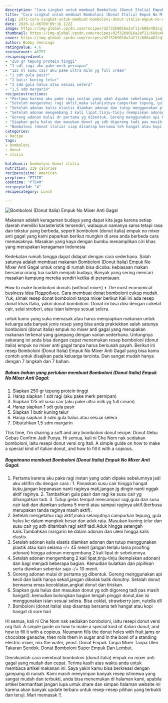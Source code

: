 ```yaml
---
description: "Cara singkat untuk membuat Bomboloni (Donut Italia) Empuk No Mixer Anti Gagal Terbukti"
title: "Cara singkat untuk membuat Bomboloni (Donut Italia) Empuk No Mixer Anti Gagal Terbukti"
slug: 2471-cara-singkat-untuk-membuat-bomboloni-donut-italia-empuk-no-mixer-anti-gagal-terbukti
date: 2020-12-06T09:09:16.122Z
image: https://img-global.cpcdn.com/recipes/d2f32b9016a2af11/680x482cq70/bomboloni-donut-italia-empuk-no-mixer-anti-gagal-foto-resep-utama.jpg
thumbnail: https://img-global.cpcdn.com/recipes/d2f32b9016a2af11/680x482cq70/bomboloni-donut-italia-empuk-no-mixer-anti-gagal-foto-resep-utama.jpg
cover: https://img-global.cpcdn.com/recipes/d2f32b9016a2af11/680x482cq70/bomboloni-donut-italia-empuk-no-mixer-anti-gagal-foto-resep-utama.jpg
author: Bobby Jennings
ratingvalue: 4.6
reviewcount: 46757
recipeingredient:
- "250 gr tepung protein tinggi"
- "1 sdt ragi aku pake merk pernipan"
- "125 ml susu cair aku pake ultra milk yg full cream"
- "1 sdt gula pasir"
- "1 butir kuning telur"
- "3 sdm gula halus atau sesuai selera"
- "1,5 sdm margarin"
recipeinstructions:
- "Pertama karena aku pake ragi instan yang udah dipake sebelumnya jadi aku aktifin dlu dengan cara : 1. Panaskan susu cair hingga hangat kuku,jangan kepanasan nanti raginya mati,jangan jg dingin nanti nggak aktif raginya. 2. Tambahkan gula pasir dan ragi ke susu cair yg dihangatkan tadi. 3. Tutup gelas tempat mencampur ragi,gula dan susu cair tadi dan diamkan selama 5 menit atau sampai raginya aktif.(berbusa merupakan tanda raginya masih aktif)."
- "Setelah mengetahui ragi aktif,maka selanjutnya campurkan tepung, gula halus ke dalam mangkok besar dan aduk rata. Masukan kuning telur dan susu cair yg sdh ditambah ragi aktif tadi.Aduk hingga setengah kalis.Tambahkan margarin ke dalam adonan dan uleni hingga kalis elastis."
- "Setelah adonan kalis elastis diamkan adonan dan tutup menggunakan plastik atau kain selama -/+ 45 menit (jangan terlalu lama proofing adonan) hingga adonan mengembang 2 kali lipat dr sebelumnya."
- "Setelah adonan mengembang 2 kali lipat,tinju-tinju (kempiskan adonan) dan bagi menjadi beberapa bagian. Kemudian bulatkan dan pipihkan serta diamkan sebentar saja -/+ 10 menit."
- "Goreng adonan mulai dr pertama yg dibentuk. Goreng menggunakan api kecil dan balik hanya sekali,jangan dibolak balik donutny. Setalah donut berwarna emas kecoklatan,angkat donut dan tiriskan."
- "Siapkan gula halus dan masukan donut yg sdh digoreng tadi pas masih hangat2..kemudian bolongkan bagian tengah pinggir donut,dan isi menggunakan isian sesuai selera. Bisa coklat, strawberry jam, nutella dll"
- "Bomboloni (donat italia) siap disantap bersama teh hangat atau kopi hangat di sore hari"
categories:
- Recipe
tags:
- bomboloni
- donut
- italia

katakunci: bomboloni donut italia 
nutrition: 239 calories
recipecuisine: American
preptime: "PT17M"
cooktime: "PT54M"
recipeyield: "4"
recipecategory: Lunch

---
```



![Bomboloni (Donut Italia) Empuk No Mixer Anti Gagal](https://img-global.cpcdn.com/recipes/d2f32b9016a2af11/680x482cq70/bomboloni-donut-italia-empuk-no-mixer-anti-gagal-foto-resep-utama.jpg)

Makanan adalah keragaman budaya yang dapat kita jaga karena setiap daerah memiliki karasteristik tersendiri, walaupun namanya sama tetapi rasa dan tekstur yang berbeda, seperti bomboloni (donut italia) empuk no mixer anti gagal yang kami paparkan berikut mungkin di area anda berbeda cara memasaknya. Masakan yang kaya dengan bumbu menampilkan ciri khas yang merupakan keragaman Indonesia

Kedekatan rumah tangga dapat didapat dengan cara sederhana. Salah satunya adalah membuat makanan Bomboloni (Donut Italia) Empuk No Mixer Anti Gagal untuk orang di rumah bisa dicoba. kebiasaan makan bersama orang tua sudah menjadi budaya, Banyak yang sering mencari masakan kampung mereka sendiri ketika di perantauan.

How to make bomboloni donuts (without mixer) • The most economical business idea Подробнее. Cara membuat donat bomboloni cukup mudah. Yuk, simak resep donat bomboloni tanpa mixer berikut Kali ini ada resep donat khas Italia, yakni donat bomboloni. Donat ini bisa diisi dengan cokelat cair, selai stroberi, atau isian lainnya sesuai selera.

untuk kamu yang suka memasak atau harus menyiapkan makanan untuk keluarga ada banyak jenis resep yang bisa anda praktekkan salah satunya bomboloni (donut italia) empuk no mixer anti gagal yang merupakan makanan terkenal yang gampang dengan varian sederhana. Untungnya sekarang ini anda bisa dengan cepat menemukan resep bomboloni (donut italia) empuk no mixer anti gagal tanpa harus bersusah payah.
Berikut ini resep Bomboloni (Donut Italia) Empuk No Mixer Anti Gagal yang bisa kamu contoh untuk disajikan pada keluarga tercinta. Dan sangat mudah hanya dengan 7 langkah dan 7 bahan.


<!--inarticleads1-->

##### Bahan-bahan yang perlukan membuat Bomboloni (Donut Italia) Empuk No Mixer Anti Gagal:

1. Siapkan 250 gr tepung protein tinggi
1. Harap siapkan 1 sdt ragi (aku pake merk pernipan)
1. Siapkan 125 ml susu cair (aku pake ultra milk yg full cream)
1. Harap siapkan 1 sdt gula pasir
1. Siapkan 1 butir kuning telur
1. Harap siapkan 3 sdm gula halus atau sesuai selera
1. Dibutuhkan 1,5 sdm margarin


This time, I&#39;m sharing a soft and airy bomboloni donut recipe. Donut Gebu Gebas Confirm Jadi Punya. Hi semua, kali ni Che Nom nak sediakan bomboloni, iaitu resepi donut versi org Itali. A simple guide on how to make a special kind of italian donut, and how to fill it with a copious. 

<!--inarticleads2-->

##### Bagaimana membuat  Bomboloni (Donut Italia) Empuk No Mixer Anti Gagal:

1. Pertama karena aku pake ragi instan yang udah dipake sebelumnya jadi aku aktifin dlu dengan cara : 1. Panaskan susu cair hingga hangat kuku,jangan kepanasan nanti raginya mati,jangan jg dingin nanti nggak aktif raginya. 2. Tambahkan gula pasir dan ragi ke susu cair yg dihangatkan tadi. 3. Tutup gelas tempat mencampur ragi,gula dan susu cair tadi dan diamkan selama 5 menit atau sampai raginya aktif.(berbusa merupakan tanda raginya masih aktif).
1. Setelah mengetahui ragi aktif,maka selanjutnya campurkan tepung, gula halus ke dalam mangkok besar dan aduk rata. Masukan kuning telur dan susu cair yg sdh ditambah ragi aktif tadi.Aduk hingga setengah kalis.Tambahkan margarin ke dalam adonan dan uleni hingga kalis elastis.
1. Setelah adonan kalis elastis diamkan adonan dan tutup menggunakan plastik atau kain selama -/+ 45 menit (jangan terlalu lama proofing adonan) hingga adonan mengembang 2 kali lipat dr sebelumnya.
1. Setelah adonan mengembang 2 kali lipat,tinju-tinju (kempiskan adonan) dan bagi menjadi beberapa bagian. Kemudian bulatkan dan pipihkan serta diamkan sebentar saja -/+ 10 menit.
1. Goreng adonan mulai dr pertama yg dibentuk. Goreng menggunakan api kecil dan balik hanya sekali,jangan dibolak balik donutny. Setalah donut berwarna emas kecoklatan,angkat donut dan tiriskan.
1. Siapkan gula halus dan masukan donut yg sdh digoreng tadi pas masih hangat2..kemudian bolongkan bagian tengah pinggir donut,dan isi menggunakan isian sesuai selera. Bisa coklat, strawberry jam, nutella dll
1. Bomboloni (donat italia) siap disantap bersama teh hangat atau kopi hangat di sore hari


Hi semua, kali ni Che Nom nak sediakan bomboloni, iaitu resepi donut versi org Itali. A simple guide on how to make a special kind of italian donut, and how to fill it with a copious. Neumann fills the donut holes with fruit jams or chocolate ganache, then rolls them in sugar and In the bowl of a standing electric mixer, mix the water, yeast. Donat Empuk Tanpa Mixer Tanpa Ulen Takaran Sendok. Donat Bomboloni Super Empuk Dan Lembut. 

Demikianlah cara membuat bomboloni (donut italia) empuk no mixer anti gagal yang mudah dan cepat. Terima kasih atas waktu anda untuk membaca artikel makanan ini. Saya yakin kamu bisa berkreasi dengan gampang di rumah. Kami masih menyimpan banyak resep istimewa yang sangat mudah dan terbukti, anda bisa menemukan di halaman kami, apabila artikel bermanfaat jangan lupa untuk share dan simpan halaman website ini karena akan banyak update terbaru untuk resep-resep pilihan yang terbukti dan teruji. Mari memasak !!. 
